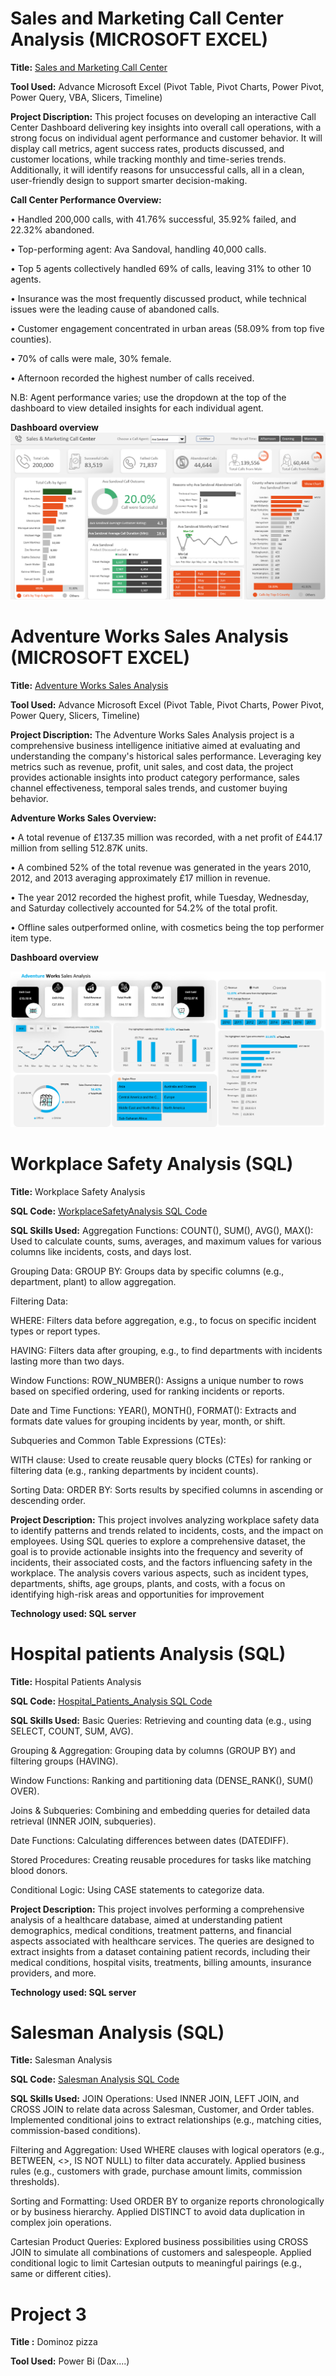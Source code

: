 # Sales and Marketing Call Center Analysis (MICROSOFT EXCEL)
**Title:** [Sales and Marketing Call Center](https://github.com/eocreates/eocreates.github.io/blob/main/Callcentersales.xlsb)

**Tool Used:** Advance Microsoft Excel (Pivot Table, Pivot Charts, Power Pivot, Power Query, VBA, Slicers, Timeline)

**Project Discription:**  This project focuses on developing an interactive Call Center Dashboard delivering key insights into overall call operations, with a strong focus on individual agent performance and customer behavior. It will display call metrics, agent success rates, products discussed, and customer locations, while tracking monthly and time-series trends. Additionally, it will identify reasons for unsuccessful calls, all in a clean, user-friendly design to support smarter decision-making.

**Call Center Performance Overview:**

• Handled 200,000 calls, with 41.76% successful, 35.92% failed, and 22.32% abandoned.

• Top-performing agent: Ava Sandoval, handling 40,000 calls.

• Top 5 agents collectively handled 69% of calls, leaving 31% to other 10 agents.

• Insurance was the most frequently discussed product, while technical issues were the leading cause of abandoned calls.

• Customer engagement concentrated in urban areas (58.09% from top five counties).

• 70% of calls were male, 30% female.

• Afternoon recorded the highest number of calls received.

N.B: Agent performance varies; use the dropdown at the top of the dashboard to view detailed insights for each individual agent.

**Dashboard overview**
![Sales](Sales.png)



# Adventure Works Sales Analysis (MICROSOFT EXCEL)
**Title:** [Adventure Works Sales Analysis](https://github.com/eocreates/eocreates.github.io/blob/main/Adventure%20Works.xlsx)

**Tool Used:** Advance Microsoft Excel (Pivot Table, Pivot Charts, Power Pivot, Power Query, Slicers, Timeline)

**Project Discription:**  The Adventure Works Sales Analysis project is a comprehensive business intelligence initiative aimed at evaluating and understanding the company's historical sales performance. Leveraging key metrics such as revenue, profit, unit sales, and cost data, the project provides actionable insights into product category performance, sales channel effectiveness, temporal sales trends, and customer buying behavior.

**Adventure Works Sales  Overview:**

• A total revenue of £137.35 million was recorded, with a net profit of £44.17 million from selling 512.87K units.

• A combined 52% of the total revenue was generated in the years 2010, 2012, and 2013 averaging approximately £17 million in revenue.

• The year 2012 recorded the highest profit, while Tuesday, Wednesday, and Saturday collectively accounted for 54.2% of the total profit.

• Offline sales outperformed online, with cosmetics being the top performer item type.


**Dashboard overview**

![ADVN](ADVN.png)



# Workplace Safety Analysis (SQL)
**Title:** Workplace Safety Analysis

**SQL Code:** [WorkplaceSafetyAnalysis SQL Code](https://github.com/eocreates/eocreates.github.io/blob/main/WORKPLACE%20SAFETY%20DATA.sql)

**SQL Skills Used:** Aggregation Functions: COUNT(), SUM(), AVG(), MAX(): Used to calculate counts, sums, averages, and maximum values for various columns like incidents, costs, and days lost.

Grouping Data: GROUP BY: Groups data by specific columns (e.g., department, plant) to allow aggregation.

Filtering Data:

WHERE: Filters data before aggregation, e.g., to focus on specific incident types or report types.

HAVING: Filters data after grouping, e.g., to find departments with incidents lasting more than two days.

Window Functions: ROW_NUMBER(): Assigns a unique number to rows based on specified ordering, used for ranking incidents or reports.

Date and Time Functions: YEAR(), MONTH(), FORMAT(): Extracts and formats date values for grouping incidents by year, month, or shift.

Subqueries and Common Table Expressions (CTEs):

WITH clause: Used to create reusable query blocks (CTEs) for ranking or filtering data (e.g., ranking departments by incident counts).

Sorting Data: ORDER BY: Sorts results by specified columns in ascending or descending order.

**Project Description:** This project involves analyzing workplace safety data to identify patterns and trends related to incidents, costs, and the impact on employees. Using SQL queries to explore a comprehensive dataset, the goal is to provide actionable insights into the frequency and severity of incidents, their associated costs, and the factors influencing safety in the workplace. The analysis covers various aspects, such as incident types, departments, shifts, age groups, plants, and costs, with a focus on identifying high-risk areas and opportunities for improvement

**Technology used: SQL server**


# Hospital patients Analysis (SQL)

**Title:** Hospital Patients Analysis

**SQL Code:** [Hospital_Patients_Analysis SQL Code](https://github.com/eocreates/eocreates.github.io/blob/main/Hospital%20Patient%20Analysis.sql)

**SQL Skills Used:**  Basic Queries: Retrieving and counting data (e.g., using SELECT, COUNT, SUM, AVG).

Grouping & Aggregation: Grouping data by columns (GROUP BY) and filtering groups (HAVING).

Window Functions: Ranking and partitioning data (DENSE_RANK(), SUM() OVER).

Joins & Subqueries: Combining and embedding queries for detailed data retrieval (INNER JOIN, subqueries).

Date Functions: Calculating differences between dates (DATEDIFF).

Stored Procedures: Creating reusable procedures for tasks like matching blood donors.

Conditional Logic: Using CASE statements to categorize data.

**Project Description:** This project involves performing a comprehensive analysis of a healthcare database, aimed at understanding patient demographics, medical conditions, treatment patterns, and financial aspects associated with healthcare services. The queries are designed to extract insights from a dataset containing patient records, including their medical conditions, hospital visits, treatments, billing amounts, insurance providers, and more.

**Technology used: SQL server**

# Salesman Analysis (SQL)

**Title:** Salesman Analysis

**SQL Code:** [Salesman Analysis SQL Code](https://github.com/eocreates/eocreates.github.io/blob/main/Salesjoins.sql)

**SQL Skills Used:** JOIN Operations: Used INNER JOIN, LEFT JOIN, and CROSS JOIN to relate data across Salesman, Customer, and Order tables. Implemented conditional joins to extract relationships (e.g., matching cities, commission-based conditions).

Filtering and Aggregation: Used WHERE clauses with logical operators (e.g., BETWEEN, <>, IS NOT NULL) to filter data accurately. Applied business rules (e.g., customers with grade, purchase amount limits, commission thresholds).

Sorting and Formatting: Used ORDER BY to organize reports chronologically or by business hierarchy. Applied DISTINCT to avoid data duplication in complex join operations.

Cartesian Product Queries: Explored business possibilities using CROSS JOIN to simulate all combinations of customers and salespeople. Applied conditional logic to limit Cartesian outputs to meaningful pairings (e.g., same or different cities).

# Project 3

**Title :** Dominoz pizza

**Tool Used:** Power Bi (Dax....)






